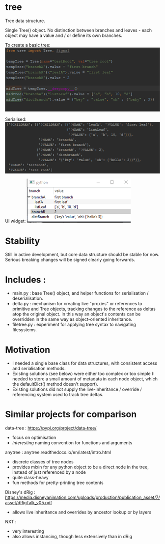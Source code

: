 # tree
Tree data structure.

Single Tree() object. No distinction between branches and leaves - each object may have a value and / or define its own branches.

To create a basic tree:
![code](https://github.com/edart76/tree/blob/master/example/code_sample.png)

Serialised:
![serialised](https://github.com/edart76/tree/blob/master/example/serialised.png)

UI widget:
![widget](https://github.com/edart76/tree/blob/master/example/ui.png)

# Stability
Still in active development, but core data structure should be stable for now. Serious breaking changes will be signed clearly going forwards.

# Includes :
 - main.py : base Tree() object, and helper functions for serialisation / deserialisation.
 - delta.py : mechanism for creating live "proxies" or references to primitive and Tree objects, tracking changes to the reference as deltas atop the original object. In this way an object's contents can be overridden in the same way as object-oriented inheritance.
 - filetree.py : experiment for applying tree syntax to navigating filesystems.

# Motivation
 - I needed a single base class for data structures, with consistent access and serialisation methods.
 - Existing solutions (see below) were either too complex or too simple (I needed to store a small amount of metadata in each node object, which the defaultDict() method doesn't support).
 - Existing solutions did not supply the live-inheritance / override / referencing system used to track tree deltas.


# Similar projects for comparison
data-tree : https://pypi.org/project/data-tree/
 - focus on optimisation
 - *interesting* naming convention for functions and arguments

anytree : anytree.readthedocs.io/en/latest/intro.html
 - discrete classes of tree nodes
 - provides mixin for any python object to be a direct node in the tree, instead of just referenced by a node
 - quite class-heavy
 - fun methods for pretty-printing tree contents

Disney's dRig : https://media.disneyanimation.com/uploads/production/publication_asset/7/asset/dRigTalk_v05.pdf
 - allows live inheritance and overrides by ancestor lookup or by layers

NXT :
 - very interesting
 - also allows instancing, though less extensively than in dRig
